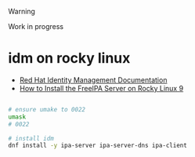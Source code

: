 > [!WARNING]
> Work in progress
# idm on rocky linux

- [Red Hat Identity Management Documentation](https://access.redhat.com/articles/1586893)
- [How to Install the FreeIPA Server on Rocky Linux 9](https://ciq.com/blog/how-to-install-the-freeipa-server-on-rocky-linux-9/)

```bash

# ensure umake to 0022
umask
# 0022

# install idm
dnf install -y ipa-server ipa-server-dns ipa-client




```